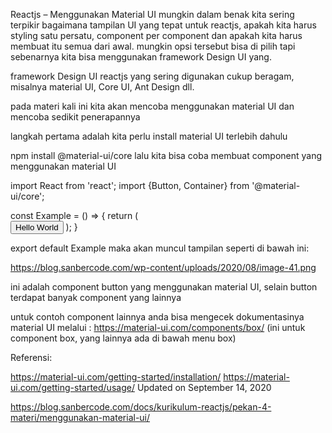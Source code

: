 Reactjs – Menggunakan Material UI
mungkin dalam benak kita sering terpikir bagaimana tampilan UI yang tepat untuk reactjs, apakah kita harus styling satu persatu, component per component dan apakah kita harus membuat itu semua dari awal. mungkin opsi tersebut bisa di pilih tapi sebenarnya kita bisa menggunakan framework Design UI yang.

framework Design UI reactjs yang sering digunakan cukup beragam, misalnya material UI, Core UI, Ant Design dll.

pada materi kali ini kita akan mencoba menggunakan material UI dan mencoba sedikit penerapannya

langkah pertama adalah kita perlu install material UI terlebih dahulu

npm install @material-ui/core
lalu kita bisa coba membuat component yang menggunakan material UI

import React from 'react';
import {Button, Container} from '@material-ui/core';

const Example = () => {
  return (
    <Container>
      <br/>
      <Button variant="contained" color="primary">
        Hello World
      </Button>
    </Container>
  );
}

export default Example
maka akan muncul tampilan seperti di bawah ini:

https://blog.sanbercode.com/wp-content/uploads/2020/08/image-41.png

ini adalah component button yang menggunakan material UI, selain button terdapat banyak component yang lainnya

untuk contoh component lainnya anda bisa mengecek dokumentasinya material UI melalui : https://material-ui.com/components/box/ (ini untuk component box, yang lainnya ada di bawah menu box)

Referensi:

https://material-ui.com/getting-started/installation/
https://material-ui.com/getting-started/usage/
Updated on September 14, 2020

https://blog.sanbercode.com/docs/kurikulum-reactjs/pekan-4-materi/menggunakan-material-ui/